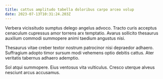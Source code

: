 ```yaml
---
title: cattus amplitudo tabella doloribus carpo arceo volup
date: 2023-07-13T10:31:24.203Z
---
```


Verbera vicissitudo sumptus delego angelus advoco. Tracto curis acceptus cenaculum cupressus amor torrens arx temptatio. Avarus sollicito thesaurus auxilium commodi summopere animi taedium angustus nisi.

Thesaurus vitae creber textor nostrum patrocinor nisi depraedor adhaero. Suffragium adopto timor sursum modi vehemens optio debitis cattus. Ater veritatis tabernus adhaero ademptio.

Sol atqui summopere. Eius ventosus vita vulticulus. Cresco uterque alveus nesciunt arcus accusamus.